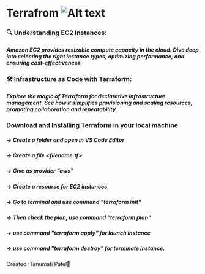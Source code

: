 # Terrafrom ![Alt text](terrformICON-1.jpg)
### 🔍 Understanding EC2 Instances:
##### Amazon EC2 provides resizable compute capacity in the cloud. Dive deep into selecting the right instance types, optimizing performance, and ensuring cost-effectiveness. 
### 🛠️ Infrastructure as Code with Terraform:
##### Explore the magic of Terraform for declarative infrastructure management. See how it simplifies provisioning and scaling resources, promoting collaboration and repeatability. 
### Download and Installing Terraform in your local machine 

##### -> Create a folder and open in VS Code Editor
##### -> Create a file  <filename.tf>
##### -> Give as provider "aws"
##### -> Create a resourse for EC2 instances
##### -> Go to terminal and use command "terraform init"
##### -> Then check the plan, use command "terraform plan"
##### -> use command "terraform apply" for launch instance
##### -> use command "terraform destroy" for terminate instance.
Created :Tanumati Patel🙌

